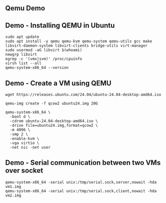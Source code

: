 ## Qemu Demo

## Demo - Installing QEMU in Ubuntu
```
sudo apt update
sudo apt install -y qemu qemu-kvm qemu-system qemu-utils gcc make libvirt-daemon-system libvirt-clients bridge-utils virt-manager
sudo usermod -aG libvirt $(whoami)
newgrp libvirt
egrep -c '(vmx|svm)' /proc/cpuinfo
virsh list --all
qemu-system-x86_64 --version
```


## Demo - Create a VM using QEMU
```
wget https://releases.ubuntu.com/24.04/ubuntu-24.04-desktop-amd64.iso

qemu-img create -f qcow2 ubuntu24.img 20G

qemu-system-x86_64 \
  -boot d \
  -cdrom ubuntu-24.04-desktop-amd64.iso \
  -drive file=ubuntu24.img,format=qcow2 \
  -m 4096 \
  -smp 2 \
  -enable-kvm \
  -vga virtio \
  -net nic -net user
```


## Demo - Serial communication between two VMs over socket
```
qemu-system-x86_64 -serial unix:/tmp/serial.sock,server,nowait -hda vm1.img
qemu-system-x86_64 -serial unix:/tmp/serial.sock,client,nowait -hda vm2.img
```
